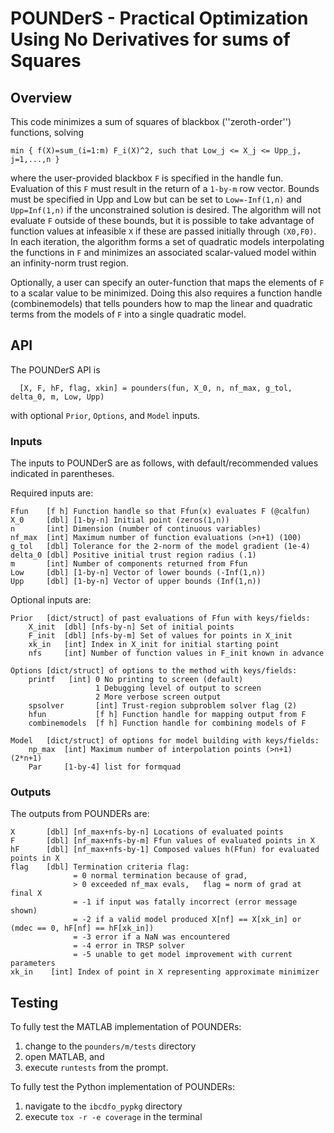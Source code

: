 # POUNDerS - Practical Optimization Using No Derivatives for sums of Squares

## Overview

This code minimizes a sum of squares of blackbox (''zeroth-order'') functions, solving

````
min { f(X)=sum_(i=1:m) F_i(X)^2, such that Low_j <= X_j <= Upp_j, j=1,...,n }
````

where the user-provided blackbox `F` is specified in the handle fun. Evaluation
of this `F` must result in the return of a `1-by-m` row vector. Bounds must be
specified in Upp and Low but can be set to `Low=-Inf(1,n)` and `Upp=Inf(1,n)` if the
unconstrained solution is desired. The algorithm will not evaluate `F`
outside of these bounds, but it is possible to take advantage of function
values at infeasible `X` if these are passed initially through `(X0,F0)`.
In each iteration, the algorithm forms a set of quadratic models interpolating the
functions in `F` and minimizes an associated scalar-valued model within an
infinity-norm trust region.

Optionally, a user can specify an outer-function that maps the elements
of `F` to a scalar value to be minimized. Doing this also requires a function
handle (combinemodels) that tells pounders how to map the linear and
quadratic terms from the models of `F` into a single quadratic model.

## API
The POUNDerS API is

````
  [X, F, hF, flag, xkin] = pounders(fun, X_0, n, nf_max, g_tol, delta_0, m, Low, Upp)
````
with optional `Prior`, `Options`, and `Model` inputs.

### Inputs
The inputs to POUNDerS are as follows, with default/recommended values
indicated in parentheses.

Required inputs are:
````
Ffun    [f h] Function handle so that Ffun(x) evaluates F (@calfun)
X_0     [dbl] [1-by-n] Initial point (zeros(1,n))
n       [int] Dimension (number of continuous variables)
nf_max  [int] Maximum number of function evaluations (>n+1) (100)
g_tol   [dbl] Tolerance for the 2-norm of the model gradient (1e-4)
delta_0 [dbl] Positive initial trust region radius (.1)
m       [int] Number of components returned from Ffun
Low     [dbl] [1-by-n] Vector of lower bounds (-Inf(1,n))
Upp     [dbl] [1-by-n] Vector of upper bounds (Inf(1,n))
````
Optional inputs are:
````
Prior   [dict/struct] of past evaluations of Ffun with keys/fields:
    X_init  [dbl] [nfs-by-n] Set of initial points
    F_init  [dbl] [nfs-by-m] Set of values for points in X_init
    xk_in   [int] Index in X_init for initial starting point
    nfs     [int] Number of function values in F_init known in advance

Options [dict/struct] of options to the method with keys/fields:
    printf   [int] 0 No printing to screen (default)
                   1 Debugging level of output to screen
                   2 More verbose screen output
    spsolver       [int] Trust-region subproblem solver flag (2)
    hfun           [f h] Function handle for mapping output from F
    combinemodels  [f h] Function handle for combining models of F

Model   [dict/struct] of options for model building with keys/fields:
    np_max  [int] Maximum number of interpolation points (>n+1) (2*n+1)
    Par     [1-by-4] list for formquad
````


### Outputs
The outputs from POUNDERs are:
````
X       [dbl] [nf_max+nfs-by-n] Locations of evaluated points
F       [dbl] [nf_max+nfs-by-m] Ffun values of evaluated points in X
hF      [dbl] [nf_max+nfs-by-1] Composed values h(Ffun) for evaluated points in X
flag    [dbl] Termination criteria flag:
              = 0 normal termination because of grad,
              > 0 exceeded nf_max evals,   flag = norm of grad at final X
              = -1 if input was fatally incorrect (error message shown)
              = -2 if a valid model produced X[nf] == X[xk_in] or (mdec == 0, hF[nf] == hF[xk_in])
              = -3 error if a NaN was encountered
              = -4 error in TRSP solver
              = -5 unable to get model improvement with current parameters
xk_in    [int] Index of point in X representing approximate minimizer
````

## Testing

To fully test the MATLAB implementation of POUNDERs:

   1. change to the `pounders/m/tests` directory
   2. open MATLAB, and
   3. execute `runtests` from the prompt.

To fully test the Python implementation of POUNDERs:

   1. navigate to the `ibcdfo_pypkg` directory
   2. execute `tox -r -e coverage` in the terminal
